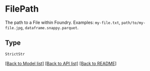 # FilePath

The path to a File within Foundry. Examples: `my-file.txt`, `path/to/my-file.jpg`, `dataframe.snappy.parquet`.


## Type
```python
StrictStr
```


[[Back to Model list]](../../../README.md#models-v1-link) [[Back to API list]](../../../README.md#documentation-for-api-endpoints) [[Back to README]](../../../README.md)
